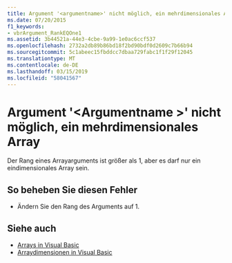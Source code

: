 ```yaml
---
title: Argument '<argumentname>' nicht möglich, ein mehrdimensionales Array
ms.date: 07/20/2015
f1_keywords:
- vbrArgument_RankEQOne1
ms.assetid: 3b44521a-44e3-4cbe-9a99-1e0ac6ccf537
ms.openlocfilehash: 2732a2db89b86bd18f2bd90bdf0d2609c7b66b94
ms.sourcegitcommit: 5c1abeec15fbddcc7dbaa729fabc1f1f29f12045
ms.translationtype: MT
ms.contentlocale: de-DE
ms.lasthandoff: 03/15/2019
ms.locfileid: "58041567"
---
```

# <a name="argument-argumentname-cannot-be-a-multidimensional-array"></a>Argument '\<Argumentname >' nicht möglich, ein mehrdimensionales Array
Der Rang eines Arrayarguments ist größer als 1, aber es darf nur ein eindimensionales Array sein.  
  
## <a name="to-correct-this-error"></a>So beheben Sie diesen Fehler  
  
-   Ändern Sie den Rang des Arguments auf 1.  
  
## <a name="see-also"></a>Siehe auch

- [Arrays in Visual Basic](~/docs/visual-basic/programming-guide/language-features/arrays/index.md)
- [Arraydimensionen in Visual Basic](~/docs/visual-basic/programming-guide/language-features/arrays/array-dimensions.md)

